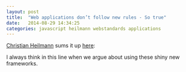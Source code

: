 ```yaml
---
layout: post
title:  "Web applications don’t follow new rules - So true"
date:   2014-08-29 14:34:25
categories: javascript heilmann webstandards applications
---
```

[Christian Heilmann] sums it up [here]:

I always think in this line when we argue about using these shiny new frameworks.

[Christian Heilmann]:https://twitter.com/codepo8/
[here]:https://medium.com/@codepo8/the-web-application-myth-69c6b1506515

